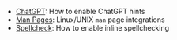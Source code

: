 * [ChatGPT](../integrations/chatgpt.md):
  How to enable ChatGPT hints
* [Man Pages](../integrations/man-pages.md):
  Linux/UNIX `man` page integrations
* [Spellcheck](../integrations/spellcheck.md):
  How to enable inline spellchecking
